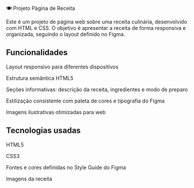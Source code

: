 🍽️ Projeto Página de Receita

Este é um projeto de página web sobre uma receita culinária, desenvolvido com HTML e CSS.
O objetivo é apresentar a receita de forma responsiva e organizada, seguindo o layout definido no Figma.

## Funcionalidades

Layout responsivo para diferentes dispositivos

Estrutura semântica HTML5

Seções informativas: descrição da receita, ingredientes e modo de preparo

Estilização consistente com paleta de cores e tipografia do Figma

Imagens ilustrativas otimizadas para web

## Tecnologias usadas

HTML5

CSS3

Fontes e cores definidas no Style Guide do Figma

Imagens da receita
